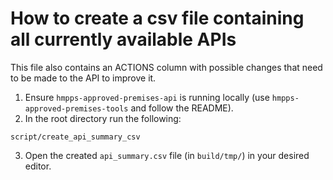 # How to create a csv file containing all currently available APIs

This file also contains an ACTIONS column with possible changes that need to be made to the API to improve it.

1. Ensure `hmpps-approved-premises-api` is running locally (use `hmpps-approved-premises-tools` and follow the README).
2. In the root directory run the following:
  ```shell
  script/create_api_summary_csv
  ```
3. Open the created `api_summary.csv` file (in `build/tmp/`) in your desired editor.
